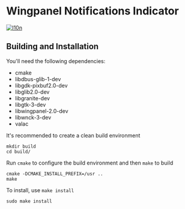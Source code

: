# Wingpanel Notifications Indicator
[![l10n](https://l10n.elementary.io/widgets/wingpanel/wingpanel-indicator-notifications/svg-badge.svg)](https://l10n.elementary.io/projects/wingpanel/wingpanel-indicator-notifications)

## Building and Installation

You'll need the following dependencies:

* cmake
* libdbus-glib-1-dev
* libgdk-pixbuf2.0-dev
* libglib2.0-dev
* libgranite-dev
* libgtk-3-dev
* libwingpanel-2.0-dev
* libwnck-3-dev
* valac

It's recommended to create a clean build environment

    mkdir build
    cd build/
    
Run `cmake` to configure the build environment and then `make` to build

    cmake -DCMAKE_INSTALL_PREFIX=/usr ..
    make
    
To install, use `make install`

    sudo make install

